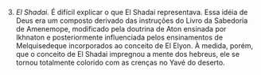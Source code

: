 ﻿3. *El Shadai.* É difícil explicar o que El Shadai representava. Essa idéia de Deus era um composto derivado das instruções do Livro da Sabedoria de Amenemope, modificado pela doutrina de Aton ensinada por Ikhnaton e posteriormente influenciada pelos ensinamentos de Melquisedeque incorporados ao conceito de El Elyon. À medida, porém, que o conceito de El Shadai impregnou a mente dos hebreus, ele se tornou totalmente colorido com as crenças no Yavé do deserto.